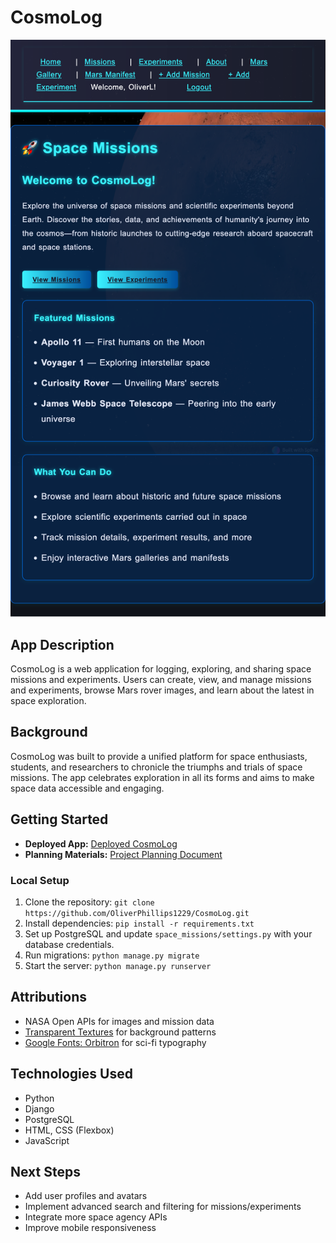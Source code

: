# CosmoLog

![CosmoLog Screenshot](assests/images/screenshots/CosmoLogHome.png)

## App Description
CosmoLog is a web application for logging, exploring, and sharing space missions and experiments. Users can create, view, and manage missions and experiments, browse Mars rover images, and learn about the latest in space exploration.

## Background
CosmoLog was built to provide a unified platform for space enthusiasts, students, and researchers to chronicle the triumphs and trials of space missions. The app celebrates exploration in all its forms and aims to make space data accessible and engaging.

## Getting Started
- **Deployed App:** [Deployed CosmoLog](https://deployment-url.com)
- **Planning Materials:** [Project Planning Document](https://planning-doc-url.com)

### Local Setup
1. Clone the repository: `git clone https://github.com/OliverPhillips1229/CosmoLog.git`
2. Install dependencies: `pip install -r requirements.txt`
3. Set up PostgreSQL and update `space_missions/settings.py` with your database credentials.
4. Run migrations: `python manage.py migrate`
5. Start the server: `python manage.py runserver`

## Attributions
- NASA Open APIs for images and mission data
- [Transparent Textures](https://www.transparenttextures.com/) for background patterns
- [Google Fonts: Orbitron](https://fonts.google.com/specimen/Orbitron) for sci-fi typography

## Technologies Used
- Python
- Django
- PostgreSQL
- HTML, CSS (Flexbox)
- JavaScript

## Next Steps
- Add user profiles and avatars
- Implement advanced search and filtering for missions/experiments
- Integrate more space agency APIs
- Improve mobile responsiveness